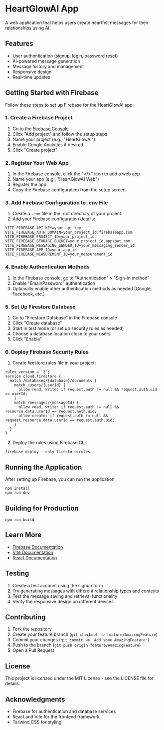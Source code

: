 # HeartGlowAI App

A web application that helps users create heartfelt messages for their relationships using AI.

## Features

- User authentication (signup, login, password reset)
- AI-powered message generation
- Message history and management
- Responsive design
- Real-time updates

## Getting Started with Firebase

Follow these steps to set up Firebase for the HeartGlowAI app:

### 1. Create a Firebase Project

1. Go to the [Firebase Console](https://console.firebase.google.com/)
2. Click "Add project" and follow the setup steps
3. Name your project (e.g., "HeartGlowAI")
4. Enable Google Analytics if desired
5. Click "Create project"

### 2. Register Your Web App

1. In the Firebase console, click the "</>" icon to add a web app
2. Name your app (e.g., "HeartGlowAI Web")
3. Register the app
4. Copy the Firebase configuration from the setup screen

### 3. Add Firebase Configuration to .env File

1. Create a `.env` file in the root directory of your project
2. Add your Firebase configuration details:

```
VITE_FIREBASE_API_KEY=your_api_key
VITE_FIREBASE_AUTH_DOMAIN=your_project_id.firebaseapp.com
VITE_FIREBASE_PROJECT_ID=your_project_id
VITE_FIREBASE_STORAGE_BUCKET=your_project_id.appspot.com
VITE_FIREBASE_MESSAGING_SENDER_ID=your_messaging_sender_id
VITE_FIREBASE_APP_ID=your_app_id
VITE_FIREBASE_MEASUREMENT_ID=your_measurement_id
```

### 4. Enable Authentication Methods

1. In the Firebase console, go to "Authentication" > "Sign-in method"
2. Enable "Email/Password" authentication
3. Optionally enable other authentication methods as needed (Google, Facebook, etc.)

### 5. Set Up Firestore Database

1. Go to "Firestore Database" in the Firebase console
2. Click "Create database"
3. Start in test mode (or set up security rules as needed)
4. Choose a database location close to your users
5. Click "Enable"

### 6. Deploy Firebase Security Rules

1. Create firestore.rules file in your project:

```
rules_version = '2';
service cloud.firestore {
  match /databases/{database}/documents {
    match /users/{userId} {
      allow read, write: if request.auth != null && request.auth.uid == userId;
    }
    match /messages/{messageId} {
      allow read, write: if request.auth != null && resource.data.userId == request.auth.uid;
      allow create: if request.auth != null && request.resource.data.userId == request.auth.uid;
    }
  }
}
```

2. Deploy the rules using Firebase CLI:

```
firebase deploy --only firestore:rules
```

## Running the Application

After setting up Firebase, you can run the application:

```
npm install
npm run dev
```

## Building for Production

```
npm run build
```

## Learn More

- [Firebase Documentation](https://firebase.google.com/docs)
- [Vite Documentation](https://vitejs.dev/guide/)
- [React Documentation](https://react.dev/)

## Testing

1. Create a test account using the signup form
2. Try generating messages with different relationship types and contexts
3. Test the message saving and retrieval functionality
4. Verify the responsive design on different devices

## Contributing

1. Fork the repository
2. Create your feature branch (`git checkout -b feature/AmazingFeature`)
3. Commit your changes (`git commit -m 'Add some AmazingFeature'`)
4. Push to the branch (`git push origin feature/AmazingFeature`)
5. Open a Pull Request

## License

This project is licensed under the MIT License - see the LICENSE file for details.

## Acknowledgments

- Firebase for authentication and database services
- React and Vite for the frontend framework
- Tailwind CSS for styling
